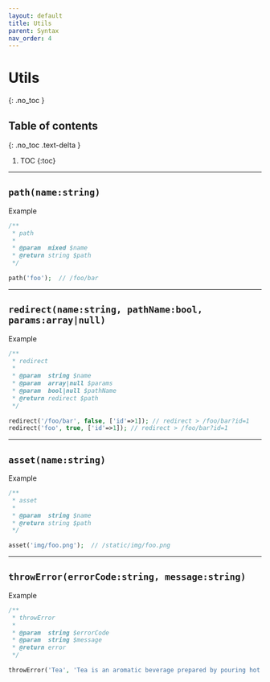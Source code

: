 ```yaml
---
layout: default
title: Utils
parent: Syntax
nav_order: 4
---
```


# Utils
{: .no_toc }

## Table of contents
{: .no_toc .text-delta }

1. TOC
{:toc}

---

## `path(name:string)`
Example
```php 
/**
 * path
 *
 * @param  mixed $name
 * @return string $path
 */
 
path('foo');  // /foo/bar
```

---

## `redirect(name:string, pathName:bool, params:array|null)`
Example
```php 
/**
 * redirect
 *
 * @param  string $name
 * @param  array|null $params
 * @param  bool|null $pathName
 * @return redirect $path
 */
 
redirect('/foo/bar', false, ['id'=>1]); // redirect > /foo/bar?id=1
redirect('foo', true, ['id'=>1]); // redirect > /foo/bar?id=1
```

---

## `asset(name:string)`
Example
```php 
/**
 * asset
 *
 * @param  string $name
 * @return string $path
 */
 
asset('img/foo.png');  // /static/img/foo.png
```

---

## `throwError(errorCode:string, message:string)`
Example
```php 
/**
 * throwError
 *
 * @param  string $errorCode
 * @param  string $message
 * @return error
 */
 
throwError('Tea', 'Tea is an aromatic beverage prepared by pouring hot or boiling water over cured or fresh leaves of Camellia sinensis');
```

